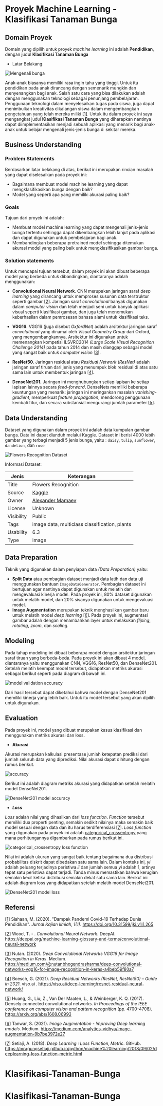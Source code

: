 # Proyek Machine Learning - Klasifikasi Tanaman Bunga

## Domain Proyek
Domain yang dipilih untuk proyek *machine learning* ini adalah **Pendidikan**, dengan judul **Klasifikasi Tanaman Bunga**
- Latar Belakang

![Mengenali bunga](https://www.google.com/url?sa=i&url=https%3A%2F%2Fblog.eigeradventure.com%2Fbunga-di-gunung%2F&psig=AOvVaw27c8ILtrsFoun2cwr0JAyY&ust=1721999521882000&source=images&cd=vfe&opi=89978449&ved=0CBEQjRxqFwoTCJD_16CiwocDFQAAAAAdAAAAABAI)

Anak-anak biasanya memiliki rasa ingin tahu yang tinggi. Untuk itu pendidikan pada anak dirancang dengan semenarik mungkin dan menyenangkan bagi anak. Salah satu cara yang bisa dilakukan adalah dengan menggunakan teknologi sebagai penunjang pembelajaran. Penggunaan teknologi dalam menyelesaikan tugas pada siswa, juga dapat menimbulkan kreativitas dikalangan siswa dalam mengembangkan pengetahuan yang telah mereka miliki [[1](https://doi.org/10.31599/jki.v1i1.265)].
Untuk itu dalam proyek ini saya mengangkat judul **Klasifikasi Tanaman Bunga** yang diharapkan nantinya dapat diimplementasikan menjadi sebuah aplikasi yang menarik bagi anak-anak untuk belajar mengenali jenis-jenis bunga di sekitar mereka.

## Business Understanding

### Problem Statements
Berdasarkan latar belakang di atas, berikut ini merupakan rincian masalah yang dapat diselesaikan pada proyek ini:
- Bagaimana membuat model machine learning yang dapat mengklasifikasikan bunga dengan baik?
- Model yang seperti apa yang memiliki akurasi paling baik?

### Goals
Tujuan dari proyek ini adalah:
- Membuat model machine learning yang dapat mengenali jenis-jenis bunga tertentu sehingga dapat dikembangkan lebih lanjut pada aplikasi dan dapat digunakan untuk pembelajaran bagi anak.
- Membandingkan beberapa pretrained model sehingga ditemukan akurasi model yang paling baik untuk mengklasifikasikan gambar bunga.

### Solution statements
Untuk mencapai tujuan tersebut, dalam proyek ini akan dibuat beberapa model yang berbeda untuk dibandingkan, diantaranya adalah menggunakan:
- **Convolutional Neural Network**. CNN merupakan jaringan saraf *deep learning* yang dirancang untuk memproses susunan data terstruktur seperti gambar [[2](https://deepai.org/machine-learning-glossary-and-terms/convolutional-neural-network)]. Jaringan saraf *convolutional* banyak digunakan dalam *computer vision* dan telah menjadi seni untuk banyak aplikasi visual seperti klasifikasi gambar, dan juga telah menemukan keberhasilan dalam pemrosesan bahasa alami untuk klasifikasi teks.
- **VGG16**. VGG16 (juga disebut *OxfordNet*) adalah arsitektur jaringan saraf *convolutional* yang dinamai oleh *Visual Geometry Group* dari Oxford, yang mengembangkannya. Arsitektur ini digunakan untuk memenangkan kompetisi ILSVRC2014 *(Large Scale Visual Recognition Challenge 2014)* pada tahun 2014 dan masih dianggap sebagai model yang sangat baik untuk *computer vision* [[3](https://medium.com/@nutanbhogendrasharma/deep-convolutional-networks-vgg16-for-image-recognition-in-keras-a4beb59f80a7)].
- **ResNet50**. Jaringan residual atau *Residual Network (ResNet)* adalah jaringan saraf tiruan dari jenis yang menumpuk blok residual di atas satu sama lain untuk membentuk jaringan [[4](https://viso.ai/deep-learning/resnet-residual-neural-network/)].

- **DenseNet201**. Jaringan ini menghubungkan setiap lapisan ke setiap lapisan lainnya secara *feed-forward*. DenseNets memiliki beberapa keuntungan yang menarik: jaringan ini meringankan masalah *vanishing-gradient*, memperkuat *feature propagation*, mendorong penggunaan kembali fitur, dan secara substansial mengurangi jumlah parameter [[5](https://arxiv.org/abs/1608.06993)].

## Data Understanding
Dataset yang digunakan dalam proyek ini adalah data kumpulan gambar bunga. Data ini dapat diunduh melalui Kaggle. Dataset ini berisi 4000 lebih gambar yang terbagi menjadi 5 jenis bunga, yaitu : `daisy`, `tulip`, `sunflower`, `dandelion`, dan `rose`

![Flowers Recognition Dataset](https://i.postimg.cc/1RbGNmqp/Screenshot-17.png)

Informasi Dataset:

Jenis | Keterangan
--- | ---
Title | Flowers Recognition
Source | [Kaggle](https://www.kaggle.com/alxmamaev/flowers-recognition)
Owner | [Alexander Mamaev](https://www.kaggle.com/alxmamaev)
License | Unknown
Visibility | Public
Tags | image data, multiclass classification, plants
Usability | 6.3
Type | Image

## Data Preparation
Teknik yang digunakan dalam penyiapan data *(Data Preparation)* yaitu:
- **Split Data** atau pembagian dataset menjadi data latih dan data uji menggunakan bantuan `ImageDataGenerator`. Pembagian dataset ini bertujuan agar nantinya dapat digunakan untuk melatih dan mengevaluasi kinerja model. Pada proyek ini, 80% dataset digunakan untuk melatih model, dan 20% sisanya digunakan untuk mengevaluasi model.
- **Image Augmentation** merupakan teknik menghasilkan gambar baru untuk melatih model *deep learning* [[6](https://medium.com/analytics-vidhya/image-augmentation-9b7be3972e27)]. Pada proyek ini, augmentasi gambar adalah dengan menambahkan layer untuk melakukan *fliping*, *rotating*, *zoom*, dan *scaling*.

## Modeling
Pada tahap modeling ini dibuat beberapa model dengan arsitektur jaringan saraf tiruan yang berbeda-beda. Pada proyek ini akan dibuat 4 model, diantaranya yaitu menggunakan CNN, VGG16, ResNet50, dan DenseNet201.
Setelah melatih keempat model tersebut, didapatkan metriks akurasi sebagai berikut seperti pada diagram di bawah ini.

![model validation accuracy](https://i.postimg.cc/ydJ1FPz8/Screenshot-6.png)

Dari hasil tersebut dapat diketahui bahwa model dengan DenseNet201 memiliki kinerja yang lebih baik. Untuk itu model tersebut yang akan dipilih untuk digunakan.

## Evaluation
Pada proyek ini, model yang dibuat merupakan kasus klasifikasi dan menggunakan metriks akurasi dan loss.

- **Akurasi**

Akurasi merupakan kalkulasi presentase jumlah ketepatan prediksi dari jumlah seluruh data yang diprediksi. Nilai akurasi dapat dihitung dengan rumus berikut.

![accuracy](https://i.postimg.cc/TwSPSscb/Screenshot-15.png)

Berikut ini adalah diagram metriks akurasi yang didapatkan setelah melatih model DenseNet201.

![DenseNet201 model accuracy](https://i.postimg.cc/PrDHfJd0/Screenshot-4.png)

- ***Loss***

*Loss* adalah nilai yang dihasilkan dari *loss function*.  *Function* tersebut memiliki dua properti penting, semakin sedikit nilainya maka semakin baik model sesuai dengan data dan itu harus terdiferensiasi [[7](https://mragungsetiaji.github.io/python/machine%20learning/2018/09/02/deeplearning-loss-function-metric.html)]. *Loss function* yang digunakan pada proyek ini adalah [categorical_crossentropy](https://peltarion.com/knowledge-center/documentation/modeling-view/build-an-ai-model/loss-functions/categorical-crossentropy) yang mana perhitungannya digambarkan pada rumus berikut ini.

![categorical_crossentropy loss function](https://i.postimg.cc/jjSk2xpz/Screenshot-16.png)

Nilai ini adalah ukuran yang sangat baik tentang bagaimana dua distribusi probabilitas diskrit dapat dibedakan satu sama lain. Dalam konteks ini, *yi* adalah peluang terjadinya peristiwa *ii* dan jumlah semua *yi* adalah 1, artinya tepat satu peristiwa dapat terjadi. Tanda minus memastikan bahwa kerugian semakin kecil ketika distribusi semakin dekat satu sama lain.
Berikut ini adalah diagram loss yang didapatkan setelah melatih model DenseNet201.

![DenseNet201 model loss](https://i.postimg.cc/6TJD4VBg/Screenshot-5.png)

## Referensi
[[1](https://doi.org/10.31599/jki.v1i1.265)] Siahaan, M. (2020). "Dampak Pandemi Covid-19 Terhadap Dunia Pendidikan". *Jurnal Kajian Ilmiah, 1(1)*. https://doi.org/10.31599/jki.v1i1.265

[[2](https://deepai.org/machine-learning-glossary-and-terms/convolutional-neural-network)] Wood, T. - . *Convolutional Neural Network*. DeepAI. https://deepai.org/machine-learning-glossary-and-terms/convolutional-neural-network

[[3](https://medium.com/@nutanbhogendrasharma/deep-convolutional-networks-vgg16-for-image-recognition-in-keras-a4beb59f80a7)] Nutan. (2020). *Deep Convolutional Networks VGG16 for Image Recognition in Keras*. Medium. https://medium.com/@nutanbhogendrasharma/deep-convolutional-networks-vgg16-for-image-recognition-in-keras-a4beb59f80a7

[[4](https://viso.ai/deep-learning/resnet-residual-neural-network/)] Boesch, G. (2021). *Deep Residual Networks (ResNet, ResNet50) – Guide in 2021*. viso.ai . https://viso.ai/deep-learning/resnet-residual-neural-network/

[[5](https://arxiv.org/abs/1608.06993)] Huang, G., Liu, Z., Van Der Maaten, L., & Weinberger, K. Q. (2017). Densely connected convolutional networks. *In Proceedings of the IEEE conference on computer vision and pattern recognition* (pp. 4700-4708). https://arxiv.org/abs/1608.06993

[[6](https://medium.com/analytics-vidhya/image-augmentation-9b7be3972e27)] Tanwar, S. (2021). *Image Augmentation - Improving Deep learning models*. Medium. https://medium.com/analytics-vidhya/image-augmentation-9b7be3972e27

[[7](https://mragungsetiaji.github.io/python/machine%20learning/2018/09/02/deeplearning-loss-function-metric.html)] Setiaji, A. (2018). *Deep Learning : Loss Function, Metric*. GitHub. https://mragungsetiaji.github.io/python/machine%20learning/2018/09/02/deeplearning-loss-function-metric.html
# Klasifikasi-Tanaman-Bunga
# Klasifikasi-Tanaman-Bunga
